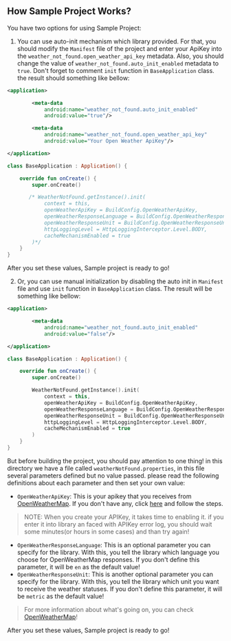 ## How Sample Project Works?

You have two options for using Sample Project:

1. You can use auto-init mechanism which library provided. For that, you should modify the `Manifest` file of the project and enter your ApiKey into the `weather_not_found.open_weather_api_key` metadata. Also, you should change the value of `weather_not_found.auto_init_enabled` metadata to `true`. Don't forget to comment `init` function in `BaseApplication` class. the result should something like bellow:

```xml
<application>

        <meta-data
            android:name="weather_not_found.auto_init_enabled"
            android:value="true"/>

        <meta-data
            android:name="weather_not_found.open_weather_api_key"
            android:value="Your Open Weather ApiKey"/>

</application>
```

```kotlin
class BaseApplication : Application() {

    override fun onCreate() {
        super.onCreate()

       /* WeatherNotFound.getInstance().init(
            context = this,
            openWeatherApiKey = BuildConfig.OpenWeatherApiKey,
            openWeatherResponseLanguage = BuildConfig.OpenWeatherResponseLanguage,
            openWeatherResponseUnit = BuildConfig.OpenWeatherResponseUnit,
            httpLoggingLevel = HttpLoggingInterceptor.Level.BODY,
            cacheMechanismEnabled = true
        )*/
    }
}
```

After you set these values, Sample project is ready to go!

2. Or, you can use manual initialization by disabling the auto init in `Manifest` file and use `init` function in `BaseApplication` class. The result will be something like bellow:

```xml
<application>

        <meta-data
            android:name="weather_not_found.auto_init_enabled"
            android:value="false"/>

</application>
```

```kotlin
class BaseApplication : Application() {

    override fun onCreate() {
        super.onCreate()

        WeatherNotFound.getInstance().init(
            context = this,
            openWeatherApiKey = BuildConfig.OpenWeatherApiKey,
            openWeatherResponseLanguage = BuildConfig.OpenWeatherResponseLanguage,
            openWeatherResponseUnit = BuildConfig.OpenWeatherResponseUnit,
            httpLoggingLevel = HttpLoggingInterceptor.Level.BODY,
            cacheMechanismEnabled = true
        )
    }
}
```

But before building the project, you should pay attention to one thing! in this directory we have a file called `weatherNotFound.properties`, in this file several parameters defined but no value passed. please read the following definitions about each parameter and then set your own value:

- `OpenWeatherApiKey`: This is your apikey that you receives from [OpenWeatherMap](https://openweathermap.org/). If you don't have any, click [here](https://home.openweathermap.org/users/sign_up) and follow the steps.

> NOTE: When you create your APIKey, it takes time to enabling it. if you enter it into library an faced with APIKey error log, you should wait some minutes(or hours in some cases) and than try again!

- `OpenWeatherResponseLanguage`: This is an optional parameter you can specify for the library. With this, you tell the library which language you choose for OpenWeatherMap responses. If you don't define this parameter, it will be `en` as the default value!
- `OpenWeatherResponseUnit`: This is another optional parameter you can specify for the library. With this, you tell the library which unit you want to receive the weather statuses. If you don't define this parameter, it will be `metric` as the default value!

> For more information about what's going on, you can check [OpenWeatherMap](https://openweathermap.org/)!

After you set these values, Sample project is ready to go!
